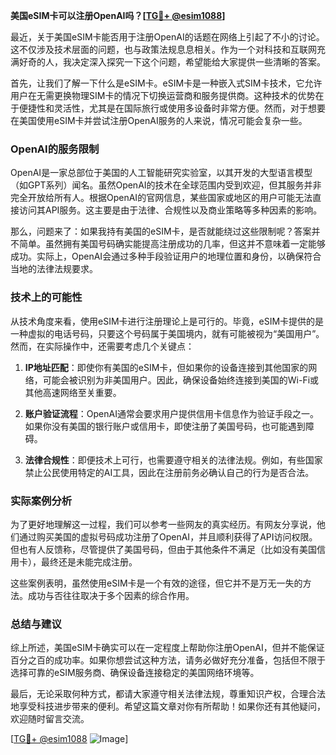 **美国eSIM卡可以注册OpenAI吗？[[TG💪+ @esim1088](https://t.me/s/esim1088)]**

最近，关于美国eSIM卡能否用于注册OpenAI的话题在网络上引起了不小的讨论。这不仅涉及技术层面的问题，也与政策法规息息相关。作为一个对科技和互联网充满好奇的人，我决定深入探究一下这个问题，希望能给大家提供一些清晰的答案。

首先，让我们了解一下什么是eSIM卡。eSIM卡是一种嵌入式SIM卡技术，它允许用户在无需更换物理SIM卡的情况下切换运营商和服务提供商。这种技术的优势在于便捷性和灵活性，尤其是在国际旅行或使用多设备时非常方便。然而，对于想要在美国使用eSIM卡并尝试注册OpenAI服务的人来说，情况可能会复杂一些。

### OpenAI的服务限制

OpenAI是一家总部位于美国的人工智能研究实验室，以其开发的大型语言模型（如GPT系列）闻名。虽然OpenAI的技术在全球范围内受到欢迎，但其服务并非完全开放给所有人。根据OpenAI的官网信息，某些国家或地区的用户可能无法直接访问其API服务。这主要是由于法律、合规性以及商业策略等多种因素的影响。

那么，问题来了：如果我持有美国的eSIM卡，是否就能绕过这些限制呢？答案并不简单。虽然拥有美国号码确实能提高注册成功的几率，但这并不意味着一定能够成功。实际上，OpenAI会通过多种手段验证用户的地理位置和身份，以确保符合当地的法律法规要求。

### 技术上的可能性

从技术角度来看，使用eSIM卡进行注册理论上是可行的。毕竟，eSIM卡提供的是一种虚拟的电话号码，只要这个号码属于美国境内，就有可能被视为“美国用户”。然而，在实际操作中，还需要考虑几个关键点：

1. **IP地址匹配**：即使你有美国的eSIM卡，但如果你的设备连接到其他国家的网络，可能会被识别为非美国用户。因此，确保设备始终连接到美国的Wi-Fi或其他高速网络至关重要。
   
2. **账户验证流程**：OpenAI通常会要求用户提供信用卡信息作为验证手段之一。如果你没有美国的银行账户或信用卡，即使注册了美国号码，也可能遇到障碍。

3. **法律合规性**：即便技术上可行，也需要遵守相关的法律法规。例如，有些国家禁止公民使用特定的AI工具，因此在注册前务必确认自己的行为是否合法。

### 实际案例分析

为了更好地理解这一过程，我们可以参考一些网友的真实经历。有网友分享说，他们通过购买美国的虚拟号码成功注册了OpenAI，并且顺利获得了API访问权限。但也有人反馈称，尽管提供了美国号码，但由于其他条件不满足（比如没有美国信用卡），最终还是未能完成注册。

这些案例表明，虽然使用eSIM卡是一个有效的途径，但它并不是万无一失的方法。成功与否往往取决于多个因素的综合作用。

### 总结与建议

综上所述，美国eSIM卡确实可以在一定程度上帮助你注册OpenAI，但并不能保证百分之百的成功率。如果你想尝试这种方法，请务必做好充分准备，包括但不限于选择可靠的eSIM服务商、确保设备连接稳定的美国网络环境等。

最后，无论采取何种方式，都请大家遵守相关法律法规，尊重知识产权，合理合法地享受科技进步带来的便利。希望这篇文章对你有所帮助！如果你还有其他疑问，欢迎随时留言交流。

[[TG💪+ @esim1088](https://t.me/s/esim1088) ![Image](https://i.postimg.cc/4NQfJmqS/Snipaste-2025-05-13-00-14-12.png)]